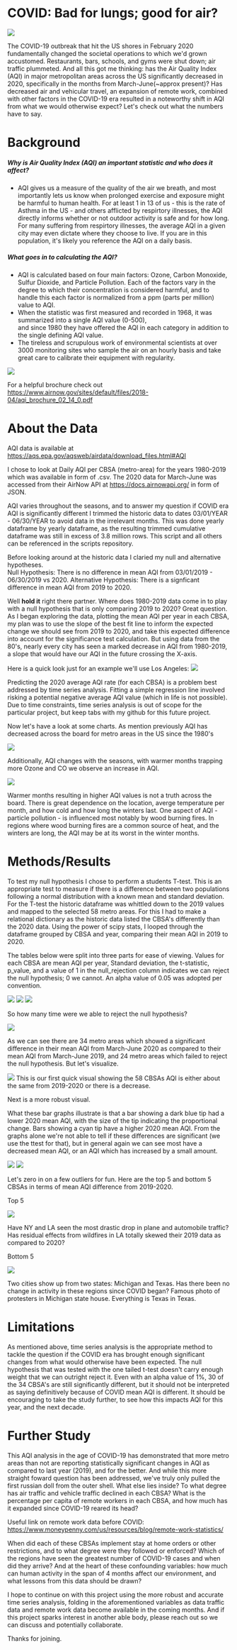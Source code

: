 # COVID: Bad for lungs; good for air?

![](img/IMG_2637.jpg)

The COVID-19 outbreak that hit the US shores in February 2020 fundamentally changed the societal operations to which we'd grown accustomed.  Restaurants, bars, schools, and gyms were shut down; air traffic plummeted. And all this got me thinking: has the Air Quality Index (AQI) in major metropolitan areas across the US significantly decreased in 2020, specifically in the months from March-June(~approx present)? Has decreased air and vehicular travel, an expansion of remote work, combined with other factors in the COVID-19 era resulted in a noteworthy shift in AQI from what we would otherwise expect?  Let's check out what the numbers have to say.

# Background

##### Why is Air Quality Index (AQI) an important statistic and who does it affect?
 - AQI gives us a measure of the quality of the air we breath, and most importantly lets us know when prolonged exercise and exposure might be harmful to human health.  For at least 1 in 13 of us - this is the rate of Asthma in the US - and others afflicted by respirtory illnesses, the AQI directly informs whether or not outdoor activity is safe and for how long.  For many suffering from respirtory illnesses, the average AQI in a given city may even dictate where they choose to live.  If you are in this population, it's likely you reference the AQI on a daily basis.  
 
##### What goes in to calculating the AQI?
  - AQI is calculated based on four main factors: Ozone, Carbon Monoxide, Sulfur Dioxide, and Particle Pollution.
    Each of the factors vary in the degree to which their concentration is considered harmful, and to handle this each factor         is normalized from a ppm (parts per million) value to AQI.  
  - When the statistic was first measured and recorded in 1968, it was summarized into a single AQI value (0-500),         
    and since 1980 they have offered the AQI in each category in addition to the single defining AQI value.
  - The tireless and scrupulous work of environmental scientists at over 3000 monitoring sites who sample the air on an hourly         basis and take great care to calibrate their equipment with regularity. 
  
 ![](img/AQI-chart-1024x752.png)
  
 
For a helpful brochure check out https://www.airnow.gov/sites/default/files/2018-04/aqi_brochure_02_14_0.pdf

# About the Data
AQI data is available at https://aqs.epa.gov/aqsweb/airdata/download_files.html#AQI

I chose to look at Daily AQI per CBSA (metro-area) for the years 1980-2019 which was available in form of .csv.
The 2020 data for March-June was accessed from their AirNow API at https://docs.airnowapi.org/ in form of JSON.

AQI varies throughout the seasons, and to answer my question if COVID era AQI is significantly different I trimmed the historic data to dates 03/01/YEAR  -  06/30/YEAR to avoid data in the irrelevant months.  This was done yearly dataframe by yearly dataframe, as the resulting trimmed cumulative dataframe was still in excess of 3.8 million rows. This script and all others can be referenced in the scripts repository.

Before looking around at the historic data I claried my null and alternative hypotheses.  
        Null Hypothesis: There is no difference in mean AQI from 03/01/2019 - 06/30/2019 vs 2020.
        Alternative Hypothesis: There is a signficant difference in mean AQI from 2019 to 2020.
            

Well **hold it** right there partner.  Where does 1980-2019 data come in to play with a null hypothesis that is only comparing 2019 to 2020?  Great question.  As I began exploring the data, plotting the mean AQI per year in each CBSA, my plan was to use the slope of the best fit line to inform the expected change we should see from 2019 to 2020, and take this expected difference into account for the significance test calculation. But using data from the 80's, nearly every city has seen a marked decrease in AQI from 1980-2019, a slope that would have our AQI in the future crossing the X-axis.  

Here is a quick look just for an example we'll use Los Angeles: ![](img/test.jpg)

Predicting the 2020 average AQI rate (for each CBSA) is a problem best addressed by time series analysis. Fitting a simple regression line involved risking a potential negative average AQI value (which in life is not possible). Due to time constraints, time series analysis is out of scope for the particular project, but keep tabs with my github for this future project. 


Now let's have a look at some charts. As mention previously AQI has decreased across the board for metro areas in the US since the 1980's

![](img/historic_yearly_aqi.jpg)

Additionally, AQI changes with the seasons, with warmer months trapping more Ozone and CO we observe an increase in AQI.

![](img/historic_monthly_aqi.jpg)


Warmer months resulting in higher AQI values is not a truth across the board.  There is great dependence on the location, averge temperature per month, and how cold and how long the winters last.  One aspect of AQI - particle pollution - is influenced most notably by wood burning fires.  In regions where wood burning fires are a common source of heat, and the winters are long, the AQI may be at its worst in the winter months.  



# Methods/Results

To test my null hypothesis I chose to perform a students T-test. This is an appropriate test to measure if there is a difference between two populations following a normal distribution with a known mean and standard deviation. For the T-test the historic dataframe was whittled down to the 2019 values and mapped to the selected 58 metro areas.  For this I had to make a relational dictionary as the historic data listed the CBSA's differently than the 2020 data.  Using the power of scipy stats, I looped through the dataframe grouped by CBSA and year, comparing their mean AQI in 2019 to 2020. 

The tables below were split into three parts for ease of viewing. Values for each CBSA are mean AQI per year, Standard deviation, the t-statistic, p_value, and a value of 1 in the null_rejection column indicates we can reject the null hypothesis; 0 we cannot. An alpha value of 0.05 was adopted per convention.   

![](img/dfpart1.png)
![](img/dfpart2.png)
![](img/dfpart3.png)


So how many time were we able to reject the null hypothesis?

![](img/nullreject.png)

As we can see there are 34 metro areas which showed a significant difference in their mean AQI from March-June 2020 as compared to their mean AQI from March-June 2019, and 24 metro areas which failed to reject the null hypothesis.  But let's visualize.

![](img/onestep.png)
This is our first quick visual showing the 58 CBSAs AQI is either about the same from 2019-2020 or there is a decrease.

Next is a more robust visual.  

What these bar graphs illustrate is that a bar showing a dark blue tip had a lower 2020 mean AQI, with the size of the tip indicating the proportional change. Bars showing a cyan tip have a higher 2020 mean AQI. From the graphs alone we're not able to tell if these differences are significant (we use the ttest for that), but in general again we can see most have a decreased mean AQI, or an AQI which has increased by a small amount.  

![](img/meanAQIcomp2.png)
![](img/meanAQIcomp1.png)


Let's zero in on a few outliers for fun. Here are the top 5 and bottom 5 CBSAs in terms of mean AQI difference from 2019-2020.

Top 5

![](img/topfive.png)

Have NY and LA seen the most drastic drop in plane and automobile traffic? Has residual effects from wildfires in LA totally skewed their 2019 data as compared to 2020? 

Bottom 5

![](img/bottomfive.png)

Two cities show up from two states: Michigan and Texas.  Has there been no change in activity in these regions since COVID began? Famous photo of protesters in Michigan state house. Everything is Texas in Texas.  
 



# Limitations
As mentioned above, time series analysis is the appropriate method to tackle the question if the COVID era has brought enough significant changes from what would otherwise have been expected.  The null hypothesis that was tested with the one tailed t-test doesn't carry enough weight that we can outright reject it.  Even with an alpha value of 1%, 30 of the 34 CBSA's are still significantly different, but it should not be interpreted as saying definitively because of COVID mean AQI is different.  It should be encouraging to take the study further, to see how this impacts AQI for this year, and the next decade.


# Further Study

This AQI analysis in the age of COVID-19 has demonstrated that more metro areas than not are reporting statistically significant changes in AQI as compared to last year (2019), and for the better.  And while this more straight foward question has been addressed, we've truly only pulled the first russian doll from the outer shell.  What else lies inside?  To what degree has air traffic and vehicle traffic declined in each CBSA? What is the percentage per capita of remote workers in each CBSA, and how much has it expanded since COVID-19 reared its head?  

Useful link on remote work data before COVID: https://www.moneypenny.com/us/resources/blog/remote-work-statistics/

When did each of these CBSAs implement stay at home orders or other restrictions, and to what degree were they followed or enforced?  Which of the regions have seen the greatest number of COVID-19 cases and when did they arrive? And at the heart of these confounding variables: how much can human activity in the span of 4 months affect our environment, and what lessons from this data should be drawn?  

I hope to continue on with this project using the more robust and accurate time series analysis, folding in the aforementioned variables as data traffic data and remote work data become available in the coming months.  And if this project sparks interest in another able body, please reach out so we can discuss and potentially collaborate.  


Thanks for joining.  







            






















